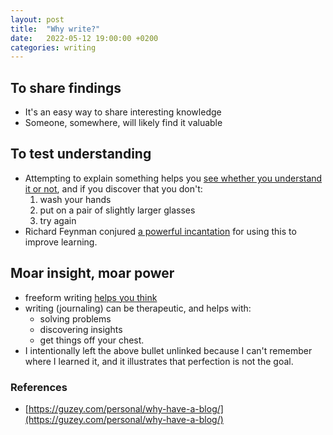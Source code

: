 ```yaml
---
layout: post
title:  "Why write?"
date:   2022-05-12 19:00:00 +0200
categories: writing
---
```


## To share findings
- It's an easy way to share interesting knowledge
- Someone, somewhere, will likely find it valuable

## To test understanding
- Attempting to explain something helps you [see whether you understand it or not](http://www.covingtoninnovations.com/mc/WriteThinkLearn.pdf), and if you discover that you don't: 
    1. wash your hands
    1. put on a pair of slightly larger glasses
    1. try again
- Richard Feynman conjured [a powerful incantation](https://fs.blog/feynman-technique/) for using this to improve learning.

## Moar insight, moar power
- freeform writing [helps you think](http://www.covingtoninnovations.com/mc/WriteThinkLearn.pdfd)
- writing (journaling) can be therapeutic, and helps with:
    - solving problems
    - discovering insights
    - get things off your chest. 
- I intentionally left the above bullet unlinked because I can't remember where I learned it, and it illustrates that perfection is not the goal.

### References

- [https://guzey.com/personal/why-have-a-blog/](https://guzey.com/personal/why-have-a-blog/)